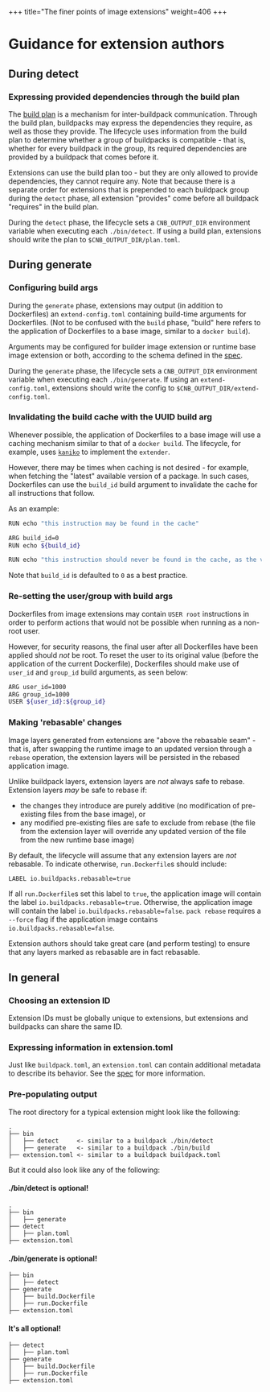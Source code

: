 +++
title="The finer points of image extensions"
weight=406
+++

# Guidance for extension authors

## During detect

### Expressing provided dependencies through the build plan

The [build plan](/docs/reference/spec/buildpack-api#build-plan) is a mechanism for inter-buildpack communication.
Through the build plan, buildpacks may express the dependencies they require, as well as those they provide.
The lifecycle uses information from the build plan to determine whether a group of buildpacks is compatible - that is, whether for every buildpack in the group, its required dependencies are provided by a buildpack that comes before it.

Extensions can use the build plan too - but they are only allowed to provide dependencies, they cannot require any.
Note that because there is a separate order for extensions that is prepended to each buildpack group during the `detect` phase,
all extension "provides" come before all buildpack "requires" in the build plan.

During the `detect` phase, the lifecycle sets a `CNB_OUTPUT_DIR` environment variable when executing each `./bin/detect`.
If using a build plan, extensions should write the plan to `$CNB_OUTPUT_DIR/plan.toml`.

## During generate

### Configuring build args

During the `generate` phase, extensions may output (in addition to Dockerfiles) an `extend-config.toml`
containing build-time arguments for Dockerfiles.
(Not to be confused with the `build` phase, "build" here refers to the application of Dockerfiles to a base image,
similar to a `docker build`).

Arguments may be configured for builder image extension or runtime base image extension or both,
according to the schema defined in the [spec](https://github.com/buildpacks/spec/blob/main/image_extension.md#extend-configtoml-toml).

During the `generate` phase, the lifecycle sets a `CNB_OUTPUT_DIR` environment variable when executing each `./bin/generate`.
If using an `extend-config.toml`, extensions should write the config to `$CNB_OUTPUT_DIR/extend-config.toml`.

### Invalidating the build cache with the UUID build arg

Whenever possible, the application of Dockerfiles to a base image will use a caching mechanism
similar to that of a `docker build`.
The lifecycle, for example, uses [`kaniko`](https://github.com/GoogleContainerTools/kaniko) to implement the `extender`.

However, there may be times when caching is not desired - for example, when fetching the "latest" available version of a package.
In such cases, Dockerfiles can use the `build_id` build argument to invalidate the cache for all instructions that follow.

As an example:

```bash
RUN echo "this instruction may be found in the cache"

ARG build_id=0
RUN echo ${build_id}

RUN echo "this instruction should never be found in the cache, as the value above will change"
```

Note that `build_id` is defaulted to `0` as a best practice.

### Re-setting the user/group with build args

Dockerfiles from image extensions may contain `USER root` instructions in order to perform actions that would not be possible
when running as a non-root user.

However, for security reasons, the final user after all Dockerfiles have been applied should _not_ be root.
To reset the user to its original value (before the application of the current Dockerfile),
Dockerfiles should make use of `user_id` and `group_id` build arguments, as seen below:

```bash
ARG user_id=1000
ARG group_id=1000
USER ${user_id}:${group_id}
```

### Making 'rebasable' changes

Image layers generated from extensions are "above the rebasable seam" - that is,
after swapping the runtime image to an updated version through a `rebase` operation,
the extension layers will be persisted in the rebased application image.

Unlike buildpack layers, extension layers are _not_ always safe to rebase.
Extension layers _may_ be safe to rebase if:
* the changes they introduce are purely additive (no modification of pre-existing files from the base image), or
* any modified pre-existing files are safe to exclude from rebase (the file from the extension layer will override any updated version of the file from the new runtime base image)

By default, the lifecycle will assume that any extension layers are _not_ rebasable.
To indicate otherwise, `run.Dockerfile`s should include:

```bash
LABEL io.buildpacks.rebasable=true
```

If all `run.Dockerfile`s set this label to `true`, the application image will contain the label `io.buildpacks.rebasable=true`.
Otherwise, the application image will contain the label `io.buildpacks.rebasable=false`.
`pack rebase` requires a `--force` flag if the application image contains `io.buildpacks.rebasable=false`.

Extension authors should take great care (and perform testing) to ensure that any layers marked as rebasable are in fact rebasable.

## In general

### Choosing an extension ID

Extension IDs must be globally unique to extensions, but extensions and buildpacks can share the same ID.

### Expressing information in extension.toml

Just like `buildpack.toml`, an `extension.toml` can contain additional metadata to describe its behavior.
See the [spec](https://github.com/buildpacks/spec/blob/main/image_extension.md#extensiontoml-toml) for more information.

### Pre-populating output

The root directory for a typical extension might look like the following:

```
.
├── bin
│   ├── detect     <- similar to a buildpack ./bin/detect
│   ├── generate   <- similar to a buildpack ./bin/build
├── extension.toml <- similar to a buildpack buildpack.toml
```

But it could also look like any of the following:

#### ./bin/detect is optional!

```
.
├── bin
│   ├── generate
├── detect
│   ├── plan.toml
├── extension.toml
```

#### ./bin/generate is optional!

```
├── bin
│   ├── detect
├── generate
│   ├── build.Dockerfile
│   ├── run.Dockerfile
├── extension.toml
```

#### It's all optional!

```
├── detect
│   ├── plan.toml
├── generate
│   ├── build.Dockerfile
│   ├── run.Dockerfile
├── extension.toml
```
